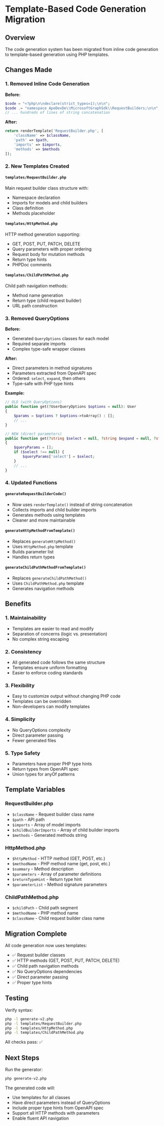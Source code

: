 # Template-Based Code Generation Migration

## Overview

The code generation system has been migrated from inline code generation to template-based generation using PHP templates.

## Changes Made

### 1. **Removed Inline Code Generation**

**Before:**
```php
$code = "<?php\n\ndeclare(strict_types=1);\n\n";
$code .= "namespace ApeDevDe\\MicrosoftGraphSdk\\RequestBuilders;\n\n";
// ... hundreds of lines of string concatenation
```

**After:**
```php
return renderTemplate('RequestBuilder.php', [
    'className' => $className,
    'path' => $path,
    'imports' => $imports,
    'methods' => $methods
]);
```

### 2. **New Templates Created**

#### `templates/RequestBuilder.php`
Main request builder class structure with:
- Namespace declaration
- Imports for models and child builders
- Class definition
- Methods placeholder

#### `templates/HttpMethod.php`
HTTP method generation supporting:
- GET, POST, PUT, PATCH, DELETE
- Query parameters with proper ordering
- Request body for mutation methods
- Return type hints
- PHPDoc comments

#### `templates/ChildPathMethod.php`
Child path navigation methods:
- Method name generation
- Return type (child request builder)
- URL path construction

### 3. **Removed QueryOptions**

**Before:**
- Generated `QueryOptions` classes for each model
- Required separate imports
- Complex type-safe wrapper classes

**After:**
- Direct parameters in method signatures
- Parameters extracted from OpenAPI spec
- Ordered: `select`, `expand`, then others
- Type-safe with PHP type hints

**Example:**
```php
// OLD (with QueryOptions)
public function get(?UserQueryOptions $options = null): User
{
    $params = $options ? $options->toArray() : [];
    // ...
}

// NEW (direct parameters)
public function get(?string $select = null, ?string $expand = null, ?string $filter = null): User
{
    $queryParams = [];
    if ($select !== null) {
        $queryParams['select'] = $select;
    }
    // ...
}
```

### 4. **Updated Functions**

#### `generateRequestBuilderCode()`
- Now uses `renderTemplate()` instead of string concatenation
- Collects imports and child builder imports
- Generates methods using templates
- Cleaner and more maintainable

#### `generateHttpMethodFromTemplate()`
- Replaces `generateHttpMethod()`
- Uses `HttpMethod.php` template
- Builds parameter list
- Handles return types

#### `generateChildPathMethodFromTemplate()`
- Replaces `generateChildPathMethod()`
- Uses `ChildPathMethod.php` template
- Generates navigation methods

## Benefits

### 1. **Maintainability**
- Templates are easier to read and modify
- Separation of concerns (logic vs. presentation)
- No complex string escaping

### 2. **Consistency**
- All generated code follows the same structure
- Templates ensure uniform formatting
- Easier to enforce coding standards

### 3. **Flexibility**
- Easy to customize output without changing PHP code
- Templates can be overridden
- Non-developers can modify templates

### 4. **Simplicity**
- No QueryOptions complexity
- Direct parameter passing
- Fewer generated files

### 5. **Type Safety**
- Parameters have proper PHP type hints
- Return types from OpenAPI spec
- Union types for anyOf patterns

## Template Variables

### RequestBuilder.php
- `$className` - Request builder class name
- `$path` - API path
- `$imports` - Array of model imports
- `$childBuilderImports` - Array of child builder imports
- `$methods` - Generated methods string

### HttpMethod.php
- `$httpMethod` - HTTP method (GET, POST, etc.)
- `$methodName` - PHP method name (get, post, etc.)
- `$summary` - Method description
- `$parameters` - Array of parameter definitions
- `$returnTypeHint` - Return type hint
- `$parameterList` - Method signature parameters

### ChildPathMethod.php
- `$childPath` - Child path segment
- `$methodName` - PHP method name
- `$className` - Child request builder class name

## Migration Complete

All code generation now uses templates:
- ✅ Request builder classes
- ✅ HTTP methods (GET, POST, PUT, PATCH, DELETE)
- ✅ Child path navigation methods
- ✅ No QueryOptions dependencies
- ✅ Direct parameter passing
- ✅ Proper type hints

## Testing

Verify syntax:
```bash
php -l generate-v2.php
php -l templates/RequestBuilder.php
php -l templates/HttpMethod.php
php -l templates/ChildPathMethod.php
```

All checks pass: ✅

## Next Steps

Run the generator:
```bash
php generate-v2.php
```

The generated code will:
- Use templates for all classes
- Have direct parameters instead of QueryOptions
- Include proper type hints from OpenAPI spec
- Support all HTTP methods with parameters
- Enable fluent API navigation
